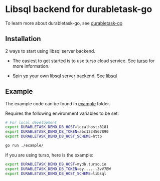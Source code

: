 # Libsql backend for durabletask-go

To learn more about durabletask-go, see [durabletask-go](https://github.com/microsoft/durabletask-go)

## Installation

2 ways to start using libsql server backend.

* The easiest to get started is to use turso cloud service.  See [turso](https://turso.io) for more information.

* Spin yp your own libsql server backend.  See [libsql](https://github.com/tursodatabase/libsql)

## Example

The example code can be found in [example](example) folder.

Requires the following environment variables to be set:

```bash
# For local development
export DURABLETASK_DEMO_DB_HOST=localhost:8181
export DURABLETASK_DEMO_DB_TOKEN=abc1234567890
export DURABLETASK_DEMO_DB_HOST_SCHEME=http

go run ./example/
```

If you are using turso, here is the example:

```bash
export DURABLETASK_DEMO_DB_HOST=mydb.turso.io
export DURABLETASK_DEMO_DB_TOKEN=ey......3vV7BW
export DURABLETASK_DEMO_DB_HOST_SCHEME=libsql
```

